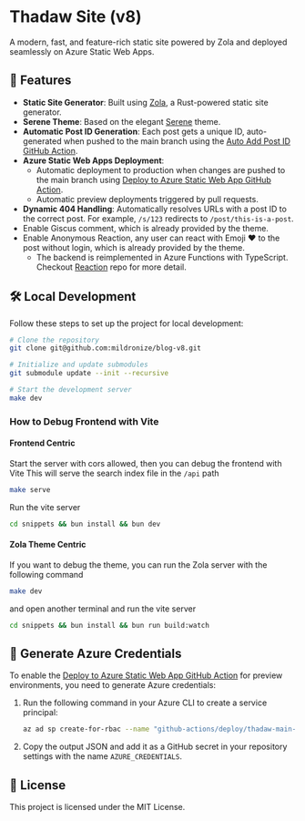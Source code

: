 # Thadaw Site (v8)

A modern, fast, and feature-rich static site powered by Zola and deployed seamlessly on Azure Static Web Apps.

## 🚀 Features
- **Static Site Generator**: Built using [Zola](https://www.getzola.org/), a Rust-powered static site generator.
- **Serene Theme**: Based on the elegant [Serene](https://github.com/isunjn/serene) theme.
- **Automatic Post ID Generation**: Each post gets a unique ID, auto-generated when pushed to the main branch using the [Auto Add Post ID GitHub Action](.github/workflows/auto-add-id.yml).
- **Azure Static Web Apps Deployment**:
  - Automatic deployment to production when changes are pushed to the main branch using [Deploy to Azure Static Web App GitHub Action](.github/workflows/deploy.yml).
  - Automatic preview deployments triggered by pull requests.
- **Dynamic 404 Handling**: Automatically resolves URLs with a post ID to the correct post. For example, `/s/123` redirects to `/post/this-is-a-post`.
- Enable Giscus comment, which is already provided by the theme.
- Enable Anonymous Reaction, any user can react with Emoji ❤️ to the post without login, which is already provided by the theme.
   - The backend is reimplemented in Azure Functions with TypeScript. Checkout [Reaction](https://github.com/mildronize/reaction) repo for more detail.

## 🛠️ Local Development

Follow these steps to set up the project for local development:

```bash
# Clone the repository
git clone git@github.com:mildronize/blog-v8.git

# Initialize and update submodules
git submodule update --init --recursive

# Start the development server
make dev
```

### How to Debug Frontend with Vite

#### Frontend Centric

Start the server with cors allowed, then you can debug the frontend with Vite
This will serve the search index file in the `/api` path

```bash
make serve 
```

Run the vite server

```bash
cd snippets && bun install && bun dev
```

#### Zola Theme Centric

If you want to debug the theme, you can run the Zola server with the following command

```bash
make dev
```
and open another terminal and run the vite server

```bash
cd snippets && bun install && bun run build:watch
```

## 🔑 Generate Azure Credentials

To enable the [Deploy to Azure Static Web App GitHub Action](https://www.notion.so/wrmsoftware/.github/workflows/deploy.yml) for preview environments, you need to generate Azure credentials:

1. Run the following command in your Azure CLI to create a service principal:
    
    ```bash
    az ad sp create-for-rbac --name "github-actions/deploy/thadaw-main-site-v8" --role contributor --scopes /subscriptions/xxxxxx/resourceGroups/rg-open-sources/providers/Microsoft.Web/staticSites/thadaw-main-site-v8 --sdk-auth
    ```
    
2. Copy the output JSON and add it as a GitHub secret in your repository settings with the name `AZURE_CREDENTIALS`.

## 📄 License

This project is licensed under the MIT License.